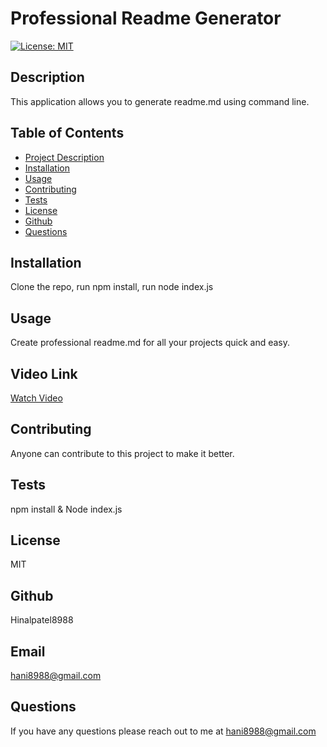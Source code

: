 
  
  # Professional Readme Generator

  [![License: MIT](https://img.shields.io/badge/License-MIT-yellow.svg)](https://opensource.org/licenses/MIT)

  ## Description

  This application allows you to generate readme.md using command line.

  ## Table of Contents

- [Project Description](#description)
- [Installation](#installation)
- [Usage](#usage)
- [Contributing](#contribution)
- [Tests](#tests)
- [License](#license)
- [Github](#github)
- [Questions](#questions)

## Installation

Clone the repo, run npm install, run node index.js

## Usage

Create professional readme.md for all your projects quick and easy.

## Video Link 
[Watch Video](assets/Walkthrough%20Video.mp4)

## Contributing
Anyone can contribute to this project to make it better.

## Tests

npm install & Node index.js

## License

MIT

## Github

Hinalpatel8988

## Email

hani8988@gmail.com

## Questions

If you have any questions please reach out to me at hani8988@gmail.com

